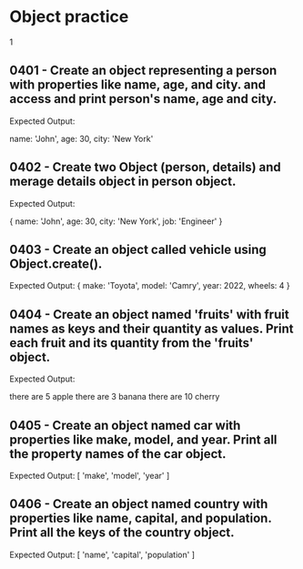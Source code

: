 # Object practice
1
## 0401 - Create an object representing a person with properties like name, age, and city. and access and print person's name, age and city.
Expected Output:

name: 'John',
age: 30,
city: 'New York'

## 0402 - Create two Object (person, details) and merage details object in person object.

Expected Output:

{ name: 'John', age: 30, city: 'New York', job: 'Engineer' }

## 0403 - Create an object called vehicle using Object.create(). 

Expected Output: 
{ make: 'Toyota', model: 'Camry', year: 2022, wheels: 4 }

## 0404 - Create an object named 'fruits' with fruit names as keys and their quantity as values. Print each fruit and its quantity from the 'fruits' object.

Expected Output:

there are 5 apple
there are 3 banana
there are 10 cherry

## 0405 - Create an object named car with properties like make, model, and year. Print all the property names of the car object.

Expected Output: 
[ 'make', 'model', 'year' ]

## 0406 - Create an object named country with properties like name, capital, and population. Print all the keys of the country object.

Expected Output: 
[ 'name', 'capital', 'population' ]